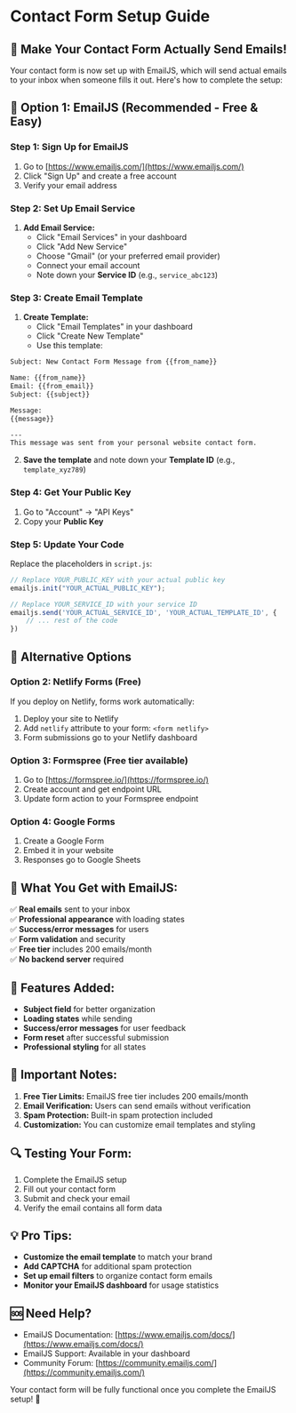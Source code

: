 # Contact Form Setup Guide

## 🚀 **Make Your Contact Form Actually Send Emails!**

Your contact form is now set up with EmailJS, which will send actual emails to your inbox when someone fills it out. Here's how to complete the setup:

## 📧 **Option 1: EmailJS (Recommended - Free & Easy)**

### Step 1: Sign Up for EmailJS
1. Go to [https://www.emailjs.com/](https://www.emailjs.com/)
2. Click "Sign Up" and create a free account
3. Verify your email address

### Step 2: Set Up Email Service
1. **Add Email Service:**
   - Click "Email Services" in your dashboard
   - Click "Add New Service"
   - Choose "Gmail" (or your preferred email provider)
   - Connect your email account
   - Note down your **Service ID** (e.g., `service_abc123`)

### Step 3: Create Email Template
1. **Create Template:**
   - Click "Email Templates" in your dashboard
   - Click "Create New Template"
   - Use this template:

```html
Subject: New Contact Form Message from {{from_name}}

Name: {{from_name}}
Email: {{from_email}}
Subject: {{subject}}

Message:
{{message}}

---
This message was sent from your personal website contact form.
```

2. **Save the template** and note down your **Template ID** (e.g., `template_xyz789`)

### Step 4: Get Your Public Key
1. Go to "Account" → "API Keys"
2. Copy your **Public Key**

### Step 5: Update Your Code
Replace the placeholders in `script.js`:

```javascript
// Replace YOUR_PUBLIC_KEY with your actual public key
emailjs.init("YOUR_ACTUAL_PUBLIC_KEY");

// Replace YOUR_SERVICE_ID with your service ID
emailjs.send('YOUR_ACTUAL_SERVICE_ID', 'YOUR_ACTUAL_TEMPLATE_ID', {
    // ... rest of the code
})
```

## 🔧 **Alternative Options**

### Option 2: Netlify Forms (Free)
If you deploy on Netlify, forms work automatically:
1. Deploy your site to Netlify
2. Add `netlify` attribute to your form: `<form netlify>`
3. Form submissions go to your Netlify dashboard

### Option 3: Formspree (Free tier available)
1. Go to [https://formspree.io/](https://formspree.io/)
2. Create account and get endpoint URL
3. Update form action to your Formspree endpoint

### Option 4: Google Forms
1. Create a Google Form
2. Embed it in your website
3. Responses go to Google Sheets

## 🎯 **What You Get with EmailJS:**

✅ **Real emails** sent to your inbox  
✅ **Professional appearance** with loading states  
✅ **Success/error messages** for users  
✅ **Form validation** and security  
✅ **Free tier** includes 200 emails/month  
✅ **No backend server** required  

## 📱 **Features Added:**

- **Subject field** for better organization
- **Loading states** while sending
- **Success/error messages** for user feedback
- **Form reset** after successful submission
- **Professional styling** for all states

## 🚨 **Important Notes:**

1. **Free Tier Limits:** EmailJS free tier includes 200 emails/month
2. **Email Verification:** Users can send emails without verification
3. **Spam Protection:** Built-in spam protection included
4. **Customization:** You can customize email templates and styling

## 🔍 **Testing Your Form:**

1. Complete the EmailJS setup
2. Fill out your contact form
3. Submit and check your email
4. Verify the email contains all form data

## 💡 **Pro Tips:**

- **Customize the email template** to match your brand
- **Add CAPTCHA** for additional spam protection
- **Set up email filters** to organize contact form emails
- **Monitor your EmailJS dashboard** for usage statistics

## 🆘 **Need Help?**

- EmailJS Documentation: [https://www.emailjs.com/docs/](https://www.emailjs.com/docs/)
- EmailJS Support: Available in your dashboard
- Community Forum: [https://community.emailjs.com/](https://community.emailjs.com/)

Your contact form will be fully functional once you complete the EmailJS setup! 🎉 